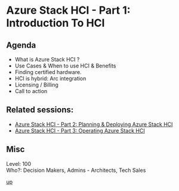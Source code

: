 # Azure Stack HCI - Part 1: Introduction To HCI

## Agenda
- What is Azure Stack HCI ?
- Use Cases & When to use HCI & Benefits
- Finding certified hardware.
- HCI is hybrid: Arc integration
- Licensing / Billing  
- Call to action 

## Related sessions: 
- [Azure Stack HCI - Part 2: Planning & Deploying Azure Stack HCI](../2-planning/readme.md)
- [Azure Stack HCI - Part 3: Operating Azure Stack HCI](../3-operating/readme.md)

## Misc 
Level: 100  
Who?: Decision Makers, Admins - Architects, Tech Sales
  
[up](../readme.md)
